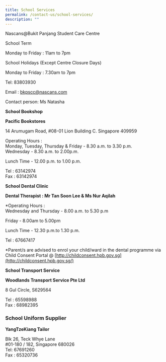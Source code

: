```yaml
---
title: School Services
permalink: /contact-us/school-services/
description: ""
---
```

Nascans@Bukit Panjang Student Care Centre

  

School Term

Monday to Friday : 11am to 7pm

School Holidays (Except Centre Closure Days)

Monday to Friday : 7.30am to 7pm

Tel: 83803930

Email : [bkpscc@nascans.com](mailto:bkpscc@nascans.com)

Contact person: Ms Natasha


**School Bookshop** 

**Pacific Bookstores**  
  
14 Arumugam Road, #08-01 Lion Building C. Singapore 409959

Operating Hours :  
Monday, Tuesday, Thursday & Friday - 8.30 a.m. to 3.30 p.m.  
Wednesday - 8.30 a.m. to 2.00p.m. 

Lunch Time - 12.00 p.m. to 1.00 p.m.

Tel : 63142974  
Fax : 63142974

**School Dental Clinic**

**Dental Therapist : Mr Tan Soon Lee & Ms Nur Aqilah**

\*Operating Hours :  
Wednesday and Thursday - 8.00 a.m. to 5.30 p.m 

Friday - 8.00am to 5.00pm

Lunch Time - 12.30 p.m.to 1.30 p.m.

Tel : 67667417 

\*Parent/s are advised to enrol your child/ward in the dental programme via Child Consent Portal @ [http://childconsent.hpb.gov.sg](http://childconsent.hpb.gov.sg/)  

  
  

**School Transport Service**

**Woodlands Transport Service Pte Ltd**

8 Gul Circle, S629564

Tel : 65598988  
Fax : 68982395

  

### **School Uniform Supplier**

**YangTzeKiang Tailor**

Blk 26, Teck Whye Lane  
#01-180 / 182, Singapore 680026  
Tel: 67691260  
Fax : 65320736